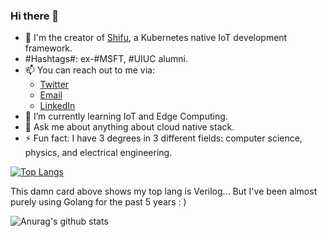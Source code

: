 ### Hi there 👋

- 🔭 I'm the creator of [Shifu](https://github.com/edgenesis/shifu), a Kubernetes native IoT development framework. 
- #Hashtags#: ex-#MSFT, #UIUC alumni.
- 📫 You can reach out to me via:
  - [Twitter](https://twitter.com/YongliChen)
  - [Email](yonglichen@edgenesis.com)
  - [LinkedIn](https://www.linkedin.com/in/yongli-chen-b3ab853a/)
- 🌱 I’m currently learning IoT and Edge Computing.
- 💬 Ask me about anything about cloud native stack.
- ⚡ Fun fact: I have 3 degrees in 3 different fields: computer science, physics, and electrical engineering.

[![Top Langs](https://github-readme-stats.vercel.app/api/top-langs/?username=saiyan86&layout=compact)](https://github.com/anuraghazra/github-readme-stats)

This damn card above shows my top lang is Verilog... But I've been almost purely using Golang for the past 5 years : )


![Anurag's github stats](https://github-readme-stats.vercel.app/api?username=saiyan86&theme=radical&show_icons=true)

